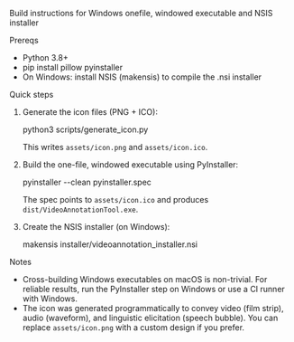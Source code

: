 Build instructions for Windows onefile, windowed executable and NSIS installer

Prereqs
- Python 3.8+
- pip install pillow pyinstaller
- On Windows: install NSIS (makensis) to compile the .nsi installer

Quick steps

1. Generate the icon files (PNG + ICO):

   python3 scripts/generate_icon.py

   This writes `assets/icon.png` and `assets/icon.ico`.

2. Build the one-file, windowed executable using PyInstaller:

   pyinstaller --clean pyinstaller.spec

   The spec points to `assets/icon.ico` and produces `dist/VideoAnnotationTool.exe`.

3. Create the NSIS installer (on Windows):

   makensis installer/videoannotation_installer.nsi

Notes
- Cross-building Windows executables on macOS is non-trivial. For reliable results, run the PyInstaller step on Windows or use a CI runner with Windows.
- The icon was generated programmatically to convey video (film strip), audio (waveform), and linguistic elicitation (speech bubble). You can replace `assets/icon.png` with a custom design if you prefer.
